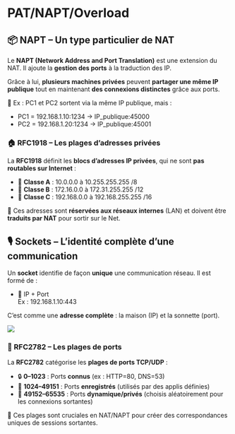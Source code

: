 # PAT/NAPT/Overload

## **📦 NAPT – Un type particulier de NAT**

Le **NAPT (Network Address and Port Translation)** est une extension du NAT. Il ajoute la **gestion des ports** à la traduction des IP.

Grâce à lui, **plusieurs machines privées** peuvent **partager une même IP publique** tout en maintenant **des connexions distinctes** grâce aux ports.

🧠 Ex : PC1 et PC2 sortent via la même IP publique, mais :

- PC1 = 192.168.1.10:1234 → IP_publique:45000
- PC2 = 192.168.1.20:1234 → IP_publique:45001



### **🏠 RFC1918 – Les plages d’adresses privées**

La **RFC1918** définit les **blocs d’adresses IP privées**, qui ne sont **pas routables sur Internet** :

- 🧱 **Classe A** : 10.0.0.0 à 10.255.255.255 /8
- 🧱 **Classe B** : 172.16.0.0 à 172.31.255.255 /12
- 🧱 **Classe C** : 192.168.0.0 à 192.168.255.255 /16

📌 Ces adresses sont **réservées aux réseaux internes** (LAN) et doivent être **traduits par NAT** pour sortir sur le Net.



## **🎙️ Sockets – L’identité complète d’une communication**

Un **socket** identifie de façon **unique** une communication réseau. Il est formé de :

- 🧠 IP + Port  
  Ex : 192.168.1.10:443

C’est comme une **adresse complète** : la maison (IP) et la sonnette (port).

![](../../../media/Cours-Infrastructures-réseaux-PAT-NAPT-Overload-image1.png)

### **🧩 RFC2782 – Les plages de ports**

La **RFC2782** catégorise les **plages de ports TCP/UDP** :

- 🔒 **0–1023** : Ports **connus** (ex : HTTP=80, DNS=53)
- 📝 **1024–49151** : Ports **enregistrés** (utilisés par des applis définies)
- 🧪 **49152–65535** : Ports **dynamique/privés** (choisis aléatoirement pour les connexions sortantes)

🔐 Ces plages sont cruciales en NAT/NAPT pour créer des correspondances uniques de sessions sortantes.



